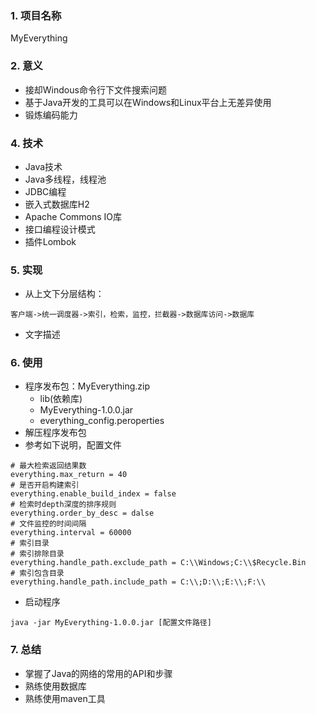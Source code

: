 ### 1. 项目名称
MyEverything
### 2. 意义
+ 接却Windous命令行下文件搜索问题
+ 基于Java开发的工具可以在Windows和Linux平台上无差异使用
+ 锻炼编码能力

### 4. 技术
+ Java技术
+ Java多线程，线程池
+ JDBC编程
+ 嵌入式数据库H2
+ Apache Commons IO库
+ 接口编程设计模式
+ 插件Lombok

### 5. 实现
+ 从上文下分层结构：
```
客户端->统一调度器->索引，检索，监控，拦截器->数据库访问->数据库
```
+ 文字描述
### 6. 使用
+ 程序发布包：MyEverything.zip
    + lib(依赖库)
    + MyEverything-1.0.0.jar
    + everything_config.peroperties
+ 解压程序发布包
+ 参考如下说明，配置文件
```
# 最大检索返回结果数
everything.max_return = 40
# 是否开启构建索引
everything.enable_build_index = false
# 检索时depth深度的排序规则
everything.order_by_desc = dalse
# 文件监控的时间间隔
everything.interval = 60000
# 索引目录
# 索引排除目录
everything.handle_path.exclude_path = C:\\Windows;C:\\$Recycle.Bin
# 索引包含目录
everything.handle_path.include_path = C:\\;D:\\;E:\\;F:\\

```
+ 启动程序
```
java -jar MyEverything-1.0.0.jar [配置文件路径]
```
### 7. 总结
+ 掌握了Java的网络的常用的API和步骤
+ 熟练使用数据库
+ 熟练使用maven工具
